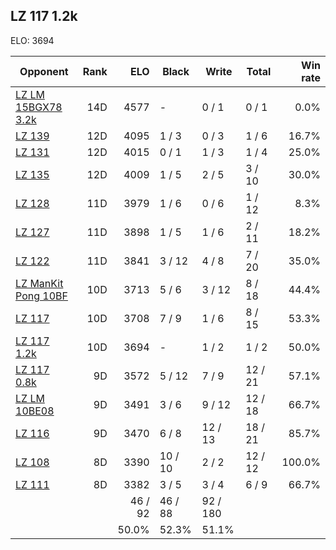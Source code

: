 ## LZ 117 1.2k ##

ELO: 3694

Opponent | Rank | ELO | Black | Write | Total | Win rate
---------|-----:|----:|-------|-------|-------|-------:
[LZ LM 15BGX78 3.2k](LZ%20LM%2015BGX78%203.2k.md) | 14D | 4577 | - | 0 / 1 | 0 / 1 | 0.0%
[LZ 139](LZ%20139.md) | 12D | 4095 | 1 / 3 | 0 / 3 | 1 / 6 | 16.7%
[LZ 131](LZ%20131.md) | 12D | 4015 | 0 / 1 | 1 / 3 | 1 / 4 | 25.0%
[LZ 135](LZ%20135.md) | 12D | 4009 | 1 / 5 | 2 / 5 | 3 / 10 | 30.0%
[LZ 128](LZ%20128.md) | 11D | 3979 | 1 / 6 | 0 / 6 | 1 / 12 | 8.3%
[LZ 127](LZ%20127.md) | 11D | 3898 | 1 / 5 | 1 / 6 | 2 / 11 | 18.2%
[LZ 122](LZ%20122.md) | 11D | 3841 | 3 / 12 | 4 / 8 | 7 / 20 | 35.0%
[LZ ManKit Pong 10BF](LZ%20ManKit%20Pong%2010BF.md) | 10D | 3713 | 5 / 6 | 3 / 12 | 8 / 18 | 44.4%
[LZ 117](LZ%20117.md) | 10D | 3708 | 7 / 9 | 1 / 6 | 8 / 15 | 53.3%
[LZ 117 1.2k](LZ%20117%201.2k.md) | 10D | 3694 | - | 1 / 2 | 1 / 2 | 50.0%
[LZ 117 0.8k](LZ%20117%200.8k.md) | 9D | 3572 | 5 / 12 | 7 / 9 | 12 / 21 | 57.1%
[LZ LM 10BE08](LZ%20LM%2010BE08.md) | 9D | 3491 | 3 / 6 | 9 / 12 | 12 / 18 | 66.7%
[LZ 116](LZ%20116.md) | 9D | 3470 | 6 / 8 | 12 / 13 | 18 / 21 | 85.7%
[LZ 108](LZ%20108.md) | 8D | 3390 | 10 / 10 | 2 / 2 | 12 / 12 | 100.0%
[LZ 111](LZ%20111.md) | 8D | 3382 | 3 / 5 | 3 / 4 | 6 / 9 | 66.7%
 | | | 46 / 92 | 46 / 88 | 92 / 180 | 
 | | | 50.0% | 52.3% | 51.1% | 
